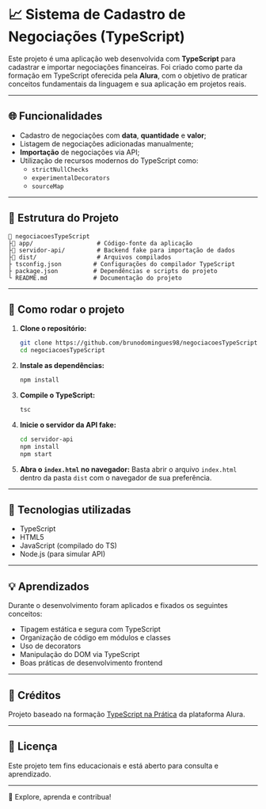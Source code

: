 # 📈 Sistema de Cadastro de Negociações (TypeScript)

Este projeto é uma aplicação web desenvolvida com **TypeScript** para cadastrar e importar negociações financeiras. Foi criado como parte da formação em TypeScript oferecida pela **Alura**, com o objetivo de praticar conceitos fundamentais da linguagem e sua aplicação em projetos reais.

---

## 🌐 Funcionalidades

- Cadastro de negociações com **data**, **quantidade** e **valor**;
- Listagem de negociações adicionadas manualmente;
- **Importação** de negociações via API;
- Utilização de recursos modernos do TypeScript como:
  - `strictNullChecks`
  - `experimentalDecorators`
  - `sourceMap`

---

## 📁 Estrutura do Projeto

```
📂 negociacoesTypeScript
├️📁 app/                  # Código-fonte da aplicação
├️📁 servidor-api/         # Backend fake para importação de dados
├️📁 dist/                 # Arquivos compilados
├️ tsconfig.json         # Configurações do compilador TypeScript
├️ package.json          # Dependências e scripts do projeto
└️ README.md             # Documentação do projeto
```

---

## 🚀 Como rodar o projeto

1. **Clone o repositório:**
   ```bash
   git clone https://github.com/brunodomingues98/negociacoesTypeScript.git
   cd negociacoesTypeScript
   ```

2. **Instale as dependências:**
   ```bash
   npm install
   ```

3. **Compile o TypeScript:**
   ```bash
   tsc
   ```

4. **Inicie o servidor da API fake:**
   ```bash
   cd servidor-api
   npm install
   npm start
   ```

5. **Abra o `index.html` no navegador:**
   Basta abrir o arquivo `index.html` dentro da pasta `dist` com o navegador de sua preferência.

---

## 📄 Tecnologias utilizadas

- TypeScript
- HTML5
- JavaScript (compilado do TS)
- Node.js (para simular API)

---

## 💡 Aprendizados

Durante o desenvolvimento foram aplicados e fixados os seguintes conceitos:

- Tipagem estática e segura com TypeScript
- Organização de código em módulos e classes
- Uso de decorators
- Manipulação do DOM via TypeScript
- Boas práticas de desenvolvimento frontend

---

## 📖 Créditos

Projeto baseado na formação [TypeScript na Prática](https://www.alura.com.br/) da plataforma Alura.

---

## 📅 Licença

Este projeto tem fins educacionais e está aberto para consulta e aprendizado.

---

🚀 Explore, aprenda e contribua!

